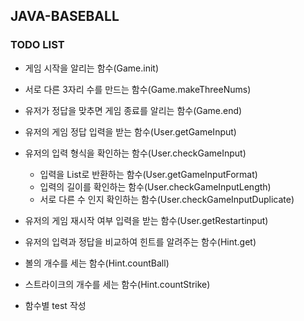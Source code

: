 ## JAVA-BASEBALL

### TODO LIST
- 게임 시작을 알리는 함수(Game.init)
- 서로 다른 3자리 수를 만드는 함수(Game.makeThreeNums)
- 유저가 정답을 맞추면 게임 종료를 알리는 함수(Game.end)

- 유저의 게임 정답 입력을 받는 함수(User.getGameInput)
- 유저의 입력 형식을 확인하는 함수(User.checkGameInput)
  - 입력을 List<Integer>로 반환하는 함수(User.getGameInputFormat)
  - 입력의 길이를 확인하는 함수(User.checkGameInputLength)
  - 서로 다른 수 인지 확인하는 함수(User.checkGameInputDuplicate)
- 유저의 게임 재시작 여부 입력을 받는 함수(User.getRestartinput)

- 유저의 입력과 정답을 비교하여 힌트를 알려주는 함수(Hint.get)
- 볼의 개수를 세는 함수(Hint.countBall)
- 스트라이크의 개수를 세는 함수(Hint.countStrike)

- 함수별 test 작성